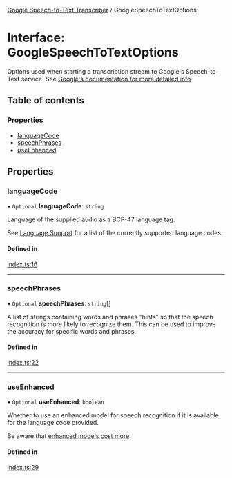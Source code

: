 [Google Speech-to-Text Transcriber](../README.md) / GoogleSpeechToTextOptions

# Interface: GoogleSpeechToTextOptions

Options used when starting a transcription stream to Google's Speech-to-Text service. See [Google's documentation
for more detailed info](https://cloud.google.com/speech-to-text/docs/reference/rest/v1/RecognitionConfig)

## Table of contents

### Properties

- [languageCode](GoogleSpeechToTextOptions.md#languagecode)
- [speechPhrases](GoogleSpeechToTextOptions.md#speechphrases)
- [useEnhanced](GoogleSpeechToTextOptions.md#useenhanced)

## Properties

### languageCode

• `Optional` **languageCode**: `string`

Language of the supplied audio as a BCP-47 language tag.

See [Language Support](https://cloud.google.com/speech-to-text/docs/languages) for a list of the
currently supported language codes.

#### Defined in

[index.ts:16](https://github.com/SketchingDev/ivr-tester/blob/437666c/packages/transcriber-google-speech-to-text/src/index.ts#L16)

___

### speechPhrases

• `Optional` **speechPhrases**: `string`[]

A list of strings containing words and phrases "hints" so that the speech recognition is more likely to recognize
them. This can be used to improve the accuracy for specific words and phrases.

#### Defined in

[index.ts:22](https://github.com/SketchingDev/ivr-tester/blob/437666c/packages/transcriber-google-speech-to-text/src/index.ts#L22)

___

### useEnhanced

• `Optional` **useEnhanced**: `boolean`

Whether to use an enhanced model for speech recognition if it is available for the language code provided.

Be aware that [enhanced models cost more](https://cloud.google.com/speech-to-text/docs/enhanced-models).

#### Defined in

[index.ts:29](https://github.com/SketchingDev/ivr-tester/blob/437666c/packages/transcriber-google-speech-to-text/src/index.ts#L29)
